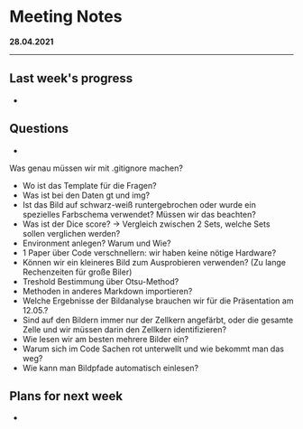 # Meeting Notes
**28.04.2021**

---
## Last week's progress
-

## Questions
-
 Was genau müssen wir mit .gitignore machen?
+ Wo ist das Template für die Fragen?
+ Was ist bei den Daten gt und img?
+ Ist das Bild auf schwarz-weiß runtergebrochen oder wurde ein spezielles Farbschema verwendet?
   Müssen wir das beachten?
+ Was ist der Dice score? -> Vergleich zwischen 2 Sets, welche Sets sollen verglichen werden?
+ Environment anlegen? Warum und Wie?
+ 1 Paper über Code verschnellern: wir haben keine nötige Hardware?
+ Können wir ein kleineres Bild zum Ausprobieren verwenden? (Zu lange Rechenzeiten für große Biler)
+ Treshold Bestimmung über Otsu-Method?
+ Methoden in anderes Markdown importieren?
+ Welche Ergebnisse der Bildanalyse brauchen wir für die Präsentation am 12.05.?
+ Sind auf den Bildern immer nur der Zellkern angefärbt, oder die gesamte Zelle und wir müssen darin den Zellkern identifizieren?
+ Wie lesen wir am besten mehrere Bilder ein?
+ Warum sich im Code Sachen rot unterwellt und wie bekommt man das weg?
+ Wie kann man Bildpfade automatisch einlesen?


## Plans for next week
-
